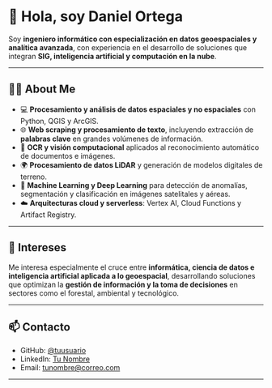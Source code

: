 # 👋 Hola, soy Daniel Ortega

Soy **ingeniero informático con especialización en datos geoespaciales y analítica avanzada**, con experiencia en el desarrollo de soluciones que integran **SIG, inteligencia artificial y computación en la nube**.

---

## 🧑‍💻 About Me

- 💻 **Procesamiento y análisis de datos espaciales y no espaciales** con Python, QGIS y ArcGIS.  
- 🌐 **Web scraping y procesamiento de texto**, incluyendo extracción de **palabras clave** en grandes volúmenes de información.  
- 📑 **OCR y visión computacional** aplicados al reconocimiento automático de documentos e imágenes.  
- 🌍 **Procesamiento de datos LiDAR** y generación de modelos digitales de terreno.  
- 🤖 **Machine Learning y Deep Learning** para detección de anomalías, segmentación y clasificación en imágenes satelitales y aéreas.  
- ☁️ **Arquitecturas cloud y serverless**: Vertex AI, Cloud Functions y Artifact Registry.  

---

## 🚀 Intereses

Me interesa especialmente el cruce entre **informática, ciencia de datos e inteligencia artificial aplicada a lo geoespacial**, desarrollando soluciones que optimizan la **gestión de información y la toma de decisiones** en sectores como el forestal, ambiental y tecnológico.  

---

## 📫 Contacto

- GitHub: [@tuusuario](https://github.com/DanielOrtegaCarca)  
- LinkedIn: [Tu Nombre](https://www.linkedin.com/in/daniel-antonio-ortega-carcamo)  
- Email: tunombre@correo.com  

---
<!--
**DanielOrtegaCar/DanielOrtegaCar** is a ✨ _special_ ✨ repository because its `README.md` (this file) appears on your GitHub profile.

Here are some ideas to get you started:

- 🔭 I’m currently working on ...
- 🌱 I’m currently learning ...
- 👯 I’m looking to collaborate on ...
- 🤔 I’m looking for help with ...
- 💬 Ask me about ...
- 📫 How to reach me: ...
- 😄 Pronouns: ...
- ⚡ Fun fact: ...
-->
